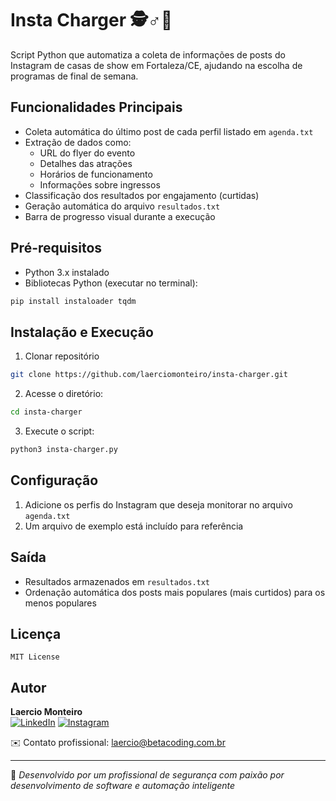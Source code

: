 # Insta Charger 🕵️♂️📲

Script Python que automatiza a coleta de informações de posts do Instagram de casas de show em Fortaleza/CE, ajudando na escolha de programas de final de semana.

## Funcionalidades Principais
- Coleta automática do último post de cada perfil listado em `agenda.txt`
- Extração de dados como:
  - URL do flyer do evento
  - Detalhes das atrações
  - Horários de funcionamento
  - Informações sobre ingressos
- Classificação dos resultados por engajamento (curtidas)
- Geração automática do arquivo `resultados.txt`
- Barra de progresso visual durante a execução

## Pré-requisitos
- Python 3.x instalado
- Bibliotecas Python (executar no terminal):
```bash
pip install instaloader tqdm
```

## Instalação e Execução
1. Clonar repositório
```bash
git clone https://github.com/laerciomonteiro/insta-charger.git
```
2. Acesse o diretório:
```bash
cd insta-charger
```
3. Execute o script:
```bash
python3 insta-charger.py
```

## Configuração
1. Adicione os perfis do Instagram que deseja monitorar no arquivo `agenda.txt`
2. Um arquivo de exemplo está incluído para referência

## Saída
- Resultados armazenados em `resultados.txt`
- Ordenação automática dos posts mais populares (mais curtidos) para os menos populares

## Licença
`MIT License`

## Autor
**Laercio Monteiro**  
[![LinkedIn](https://img.shields.io/badge/LinkedIn-0077B5?style=flat&logo=linkedin)](https://www.linkedin.com/in/laercio-monteiro) 
[![Instagram](https://img.shields.io/badge/Instagram-E4405F?style=flat&logo=instagram)](https://instagram.com/laercio.monteiro_)

✉️ Contato profissional: laercio@betacoding.com.br

---

🔐 *Desenvolvido por um profissional de segurança com paixão por desenvolvimento de software e automação inteligente*

